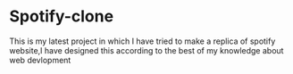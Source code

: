 # Spotify-clone
This is my latest project in which I have tried to make a replica of spotify website,I have designed this according to the best of my knowledge about web devlopment
